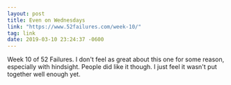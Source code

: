 ```yaml
---
layout: post
title: Even on Wednesdays
link: "https://www.52failures.com/week-10/"
tag: link
date: 2019-03-10 23:24:37 -0600
---
```

Week 10 of 52 Failures. I don't feel as great about this one for some reason, especially with hindsight. People did like it though. I just feel it wasn't put together well enough yet. 